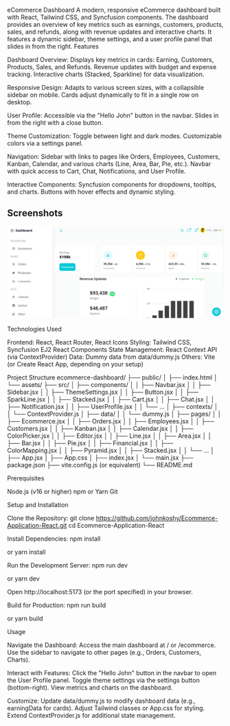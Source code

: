 eCommerce Dashboard
A modern, responsive eCommerce dashboard built with React, Tailwind CSS, and Syncfusion components. The dashboard provides an overview of key metrics such as earnings, customers, products, sales, and refunds, along with revenue updates and interactive charts. It features a dynamic sidebar, theme settings, and a user profile panel that slides in from the right.
Features

Dashboard Overview:
Displays key metrics in cards: Earning, Customers, Products, Sales, and Refunds.
Revenue updates with budget and expense tracking.
Interactive charts (Stacked, Sparkline) for data visualization.


Responsive Design:
Adapts to various screen sizes, with a collapsible sidebar on mobile.
Cards adjust dynamically to fit in a single row on desktop.


User Profile:
Accessible via the "Hello John" button in the navbar.
Slides in from the right with a close button.


Theme Customization:
Toggle between light and dark modes.
Customizable colors via a settings panel.


Navigation:
Sidebar with links to pages like Orders, Employees, Customers, Kanban, Calendar, and various charts (Line, Area, Bar, Pie, etc.).
Navbar with quick access to Cart, Chat, Notifications, and User Profile.


Interactive Components:
Syncfusion components for dropdowns, tooltips, and charts.
Buttons with hover effects and dynamic styling.

## Screenshots
![Dashboard](public/screenshot.png)

Technologies Used

Frontend: React, React Router, React Icons
Styling: Tailwind CSS, Syncfusion EJ2 React Components
State Management: React Context API (via ContextProvider)
Data: Dummy data from data/dummy.js
Others: Vite (or Create React App, depending on your setup)

Project Structure
ecommerce-dashboard/
├── public/
│   ├── index.html
│   └── assets/
├── src/
│   ├── components/
│   │   ├── Navbar.jsx
│   │   ├── Sidebar.jsx
│   │   ├── ThemeSettings.jsx
│   │   ├── Button.jsx
│   │   ├── SparkLine.jsx
│   │   ├── Stacked.jsx
│   │   ├── Cart.jsx
│   │   ├── Chat.jsx
│   │   ├── Notification.jsx
│   │   ├── UserProfile.jsx
│   │   └── ...
│   ├── contexts/
│   │   └── ContextProvider.js
│   ├── data/
│   │   └── dummy.js
│   ├── pages/
│   │   ├── Ecommerce.jsx
│   │   ├── Orders.jsx
│   │   ├── Employees.jsx
│   │   ├── Customers.jsx
│   │   ├── Kanban.jsx
│   │   ├── Calendar.jsx
│   │   ├── ColorPicker.jsx
│   │   ├── Editor.jsx
│   │   ├── Line.jsx
│   │   ├── Area.jsx
│   │   ├── Bar.jsx
│   │   ├── Pie.jsx
│   │   ├── Financial.jsx
│   │   ├── ColorMapping.jsx
│   │   ├── Pyramid.jsx
│   │   ├── Stacked.jsx
│   │   └── ...
│   ├── App.jsx
│   ├── App.css
│   ├── index.jsx
│   └── main.jsx
├── package.json
├── vite.config.js (or equivalent)
└── README.md

Prerequisites

Node.js (v16 or higher)
npm or Yarn
Git

Setup and Installation

Clone the Repository:
git clone https://github.com/johnkoshy/Ecommerce-Application-React.git
cd Ecommerce-Application-React


Install Dependencies:
npm install

or
yarn install


Run the Development Server:
npm run dev

or
yarn dev

Open http://localhost:5173 (or the port specified) in your browser.

Build for Production:
npm run build

or
yarn build



Usage

Navigate the Dashboard:
Access the main dashboard at / or /ecommerce.
Use the sidebar to navigate to other pages (e.g., Orders, Customers, Charts).


Interact with Features:
Click the "Hello John" button in the navbar to open the User Profile panel.
Toggle theme settings via the settings button (bottom-right).
View metrics and charts on the dashboard.


Customize:
Update data/dummy.js to modify dashboard data (e.g., earningData for cards).
Adjust Tailwind classes or App.css for styling.
Extend ContextProvider.js for additional state management.

